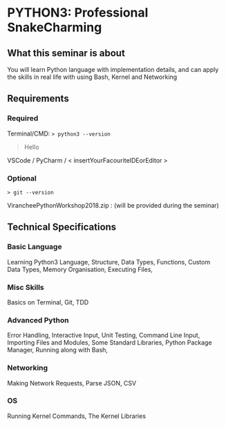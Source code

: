 # PYTHON3: Professional SnakeCharming

## What this seminar is about

You will learn Python language with implementation details, and can apply the skills in real life with using Bash, Kernel and Networking 


## Requirements

### Required

Terminal/CMD: `> python3 --version`

>Hello

VSCode / PyCharm / < insertYourFacouriteIDEorEditor >

### Optional

`> git --version`

VirancheePythonWorkshop2018.zip : (will be provided during the seminar)

## Technical Specifications

### Basic Language

Learning Python3 Language, Structure, Data Types, Functions, Custom Data Types, Memory Organisation, Executing Files,

### Misc Skills

Basics on Terminal, Git, TDD

### Advanced Python

Error Handling, Interactive Input, Unit Testing, Command Line Input, Importing Files and Modules, Some Standard Libraries, Python Package Manager, Running along with Bash,

### Networking

Making Network Requests, Parse JSON, CSV

### OS

Running Kernel Commands, The Kernel Libraries
